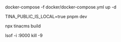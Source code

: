 <!-- Start the database in docker -->
docker-compose -f docker/docker-compose.yml up -d


<!-- Run in local mode to skip Mongo -->
TINA_PUBLIC_IS_LOCAL=true pnpm dev

<!-- To compile and validate your schema, generate the client, and ensure content indexing -->
npx tinacms build

<!-- Port 9000 Already in Use -->
lsof -i :9000
kill -9 <PID>
